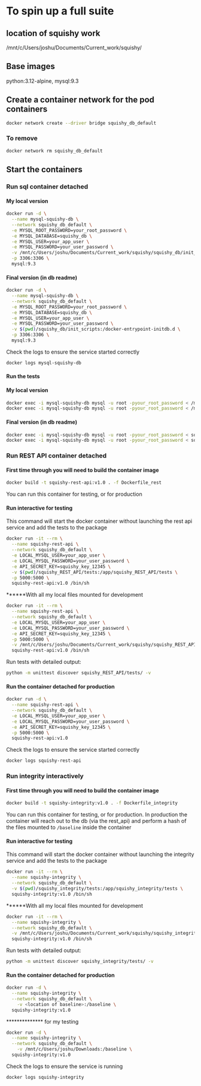 # To spin up a full suite

## location of squishy work
/mnt/c/Users/joshu/Documents/Current_work/squishy/

## Base images
python:3.12-alpine, mysql:9.3

## Create a container network for the pod containers
```bash
docker network create --driver bridge squishy_db_default
```
### To remove
```bash
docker network rm squishy_db_default
```
## Start the containers

### Run sql container detached
#### My local version
```bash
docker run -d \
  --name mysql-squishy-db \
  --network squishy_db_default \
  -e MYSQL_ROOT_PASSWORD=your_root_password \
  -e MYSQL_DATABASE=squishy_db \
  -e MYSQL_USER=your_app_user \
  -e MYSQL_PASSWORD=your_user_password \
  -v /mnt/c/Users/joshu/Documents/Current_work/squishy/squishy_db/init_scripts:/docker-entrypoint-initdb.d \
  -p 3306:3306 \
  mysql:9.3
```

#### Final version (in db readme)
```bash
docker run -d \
  --name mysql-squishy-db \
  --network squishy_db_default \
  -e MYSQL_ROOT_PASSWORD=your_root_password \
  -e MYSQL_DATABASE=squishy_db \
  -e MYSQL_USER=your_app_user \
  -e MYSQL_PASSWORD=your_user_password \
  -v $(pwd)/squishy_db/init_scripts:/docker-entrypoint-initdb.d \
  -p 3306:3306 \
  mysql:9.3
```

Check the logs to ensure the service started correctly
```bash
docker logs mysql-squishy-db
```

#### Run the tests
#### My local version
```bash
docker exec -i mysql-squishy-db mysql -u root -pyour_root_password < /mnt/c/Users/joshu/Documents/Current_work/squishy/squishy_db/tests/test_hashtable.sql
docker exec -i mysql-squishy-db mysql -u root -pyour_root_password < /mnt/c/Users/joshu/Documents/Current_work/squishy/squishy_db/tests/test_logs.sql
```
#### Final version (in db readme)
```bash
docker exec -i mysql-squishy-db mysql -u root -pyour_root_password < squishy_db/tests/test_hashtable.sql
docker exec -i mysql-squishy-db mysql -u root -pyour_root_password < squishy_db/tests/test_logs.sql
```

### Run REST API container detached
#### First time through you will need to build the container image
```bash
docker build -t squishy-rest-api:v1.0 . -f Dockerfile_rest
```

You can run this container for testing, or for production
#### Run interactive for testing
This command will start the docker container without launching the rest api service and add the tests 
to the package
```bash
docker run -it --rm \
  --name squishy-rest-api \
  --network squishy_db_default \
  -e LOCAL_MYSQL_USER=your_app_user \
  -e LOCAL_MYSQL_PASSWORD=your_user_password \
  -e API_SECRET_KEY=squishy_key_12345 \
  -v $(pwd)/squishy_REST_API/tests:/app/squishy_REST_API/tests \
  -p 5000:5000 \
  squishy-rest-api:v1.0 /bin/sh
```
******With all my local files mounted for development
```bash
docker run -it --rm \
  --name squishy-rest-api \
  --network squishy_db_default \
  -e LOCAL_MYSQL_USER=your_app_user \
  -e LOCAL_MYSQL_PASSWORD=your_user_password \
  -e API_SECRET_KEY=squishy_key_12345 \
  -p 5000:5000 \
  -v /mnt/c/Users/joshu/Documents/Current_work/squishy/squishy_REST_API:/app/squishy_REST_API \
  squishy-rest-api:v1.0 /bin/sh
```

Run tests with detailed output:
```bash
python -m unittest discover squishy_REST_API/tests/ -v
```

#### Run the container detached for production
```bash
docker run -d \
  --name squishy-rest-api \
  --network squishy_db_default \
  -e LOCAL_MYSQL_USER=your_app_user \
  -e LOCAL_MYSQL_PASSWORD=your_user_password \
  -e API_SECRET_KEY=squishy_key_12345 \
  -p 5000:5000 \
  squishy-rest-api:v1.0
```

Check the logs to ensure the service started correctly
```bash
docker logs squishy-rest-api
```

### Run integrity interactively
#### First time through you will need to build the container image
```bash
docker build -t squishy-integrity:v1.0 . -f Dockerfile_integrity
```

You can run this container for testing, or for production. In production the
container will reach out to the db (via the rest_api) and perform a hash of the
files mounted to `/baseline` inside the container
#### Run interactive for testing
This command will start the docker container without launching the integrity service and add the tests 
to the package

```bash
docker run -it --rm \
  --name squishy-integrity \
  --network squishy_db_default \
  -v $(pwd)/squishy_integrity/tests:/app/squishy_integrity/tests \
  squishy-integrity:v1.0 /bin/sh
```
******With all my local files mounted for development
```bash
docker run -it --rm \
  --name squishy-integrity \
  --network squishy_db_default \
  -v /mnt/c/Users/joshu/Documents/Current_work/squishy/squishy_integrity/tests:/app/squishy_integrity/tests \
  squishy-integrity:v1.0 /bin/sh
```

Run tests with detailed output:
```bash
python -m unittest discover squishy_integrity/tests/ -v
```

#### Run the container detached for production
```bash
docker run -d \
  --name squishy-integrity \
  --network squishy_db_default \
    -v <location of baseline>:/baseline \
  squishy-integrity:v1.0
```
************** for my testing
```bash
docker run -d \
  --name squishy-integrity \
  --network squishy_db_default \
    -v /mnt/c/Users/joshu/Downloads:/baseline \
  squishy-integrity:v1.0
```

Check the logs to ensure the service is running
```bash
docker logs squishy-integrity
```













